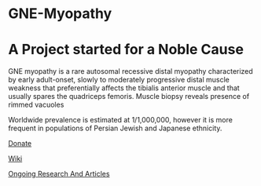 # GNE-Myopathy

# A Project started for a Noble Cause
GNE myopathy is a rare autosomal recessive distal myopathy characterized by early adult-onset, slowly to moderately progressive distal muscle weakness that preferentially affects the tibialis anterior muscle and that usually spares the quadriceps femoris. Muscle biopsy reveals presence of rimmed vacuoles

Worldwide prevalence is estimated at 1/1,000,000, however it is more frequent in populations of Persian Jewish and Japanese ethnicity.

[Donate](paypal.me/nobledonate)


[Wiki](https://github.com/NehaAroraJNU/GNE-Myopathy/wiki)

[Ongoing Research And Articles](https://www.ncbi.nlm.nih.gov/pmc/articles/PMC5930817/)


